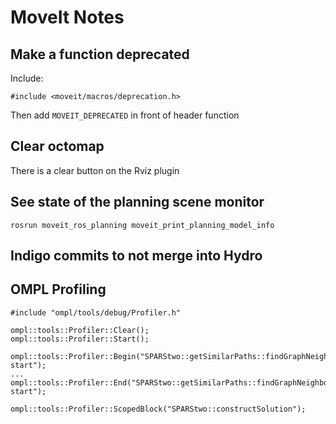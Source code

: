 MoveIt Notes
=========

## Make a function deprecated

Include:
```
#include <moveit/macros/deprecation.h>
````

Then add ``MOVEIT_DEPRECATED`` in front of header function


## Clear octomap

There is a clear button on the Rviz plugin

## See state of the planning scene monitor

```
rosrun moveit_ros_planning moveit_print_planning_model_info 
```

## Indigo commits to not merge into Hydro

## OMPL Profiling

    #include "ompl/tools/debug/Profiler.h"

    ompl::tools::Profiler::Clear();
    ompl::tools::Profiler::Start();

    ompl::tools::Profiler::Begin("SPARStwo::getSimilarPaths::findGraphNeighbors start");
    ...
    ompl::tools::Profiler::End("SPARStwo::getSimilarPaths::findGraphNeighbors start");

    ompl::tools::Profiler::ScopedBlock("SPARStwo::constructSolution");
